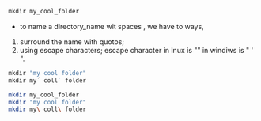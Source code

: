 ```PowerShell
mkdir my_cool_folder
```

+ to name a directory_name wit spaces , we have to ways, 
1. surround the name with quotos; 
2. using escape characters; escape character in lnux is "\" in windiws is " ' ". 
```PowerShell
mkdir "my cool folder"
mkdir my´ coll` folder 
```

```Bash
mkdir my_cool_folder
mkdir "my cool folder"
mkdir my\ coll\ folder
```